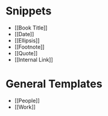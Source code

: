 # Snippets
- [[Book Title]]
- [[Date]]
- [[Ellipsis]]
- [[Footnote]]
- [[Quote]]
- [[Internal Link]]

# General Templates
- [[People]]
- [[Work]]